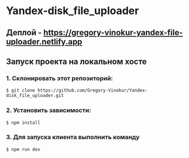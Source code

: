 # Yandex-disk_file_uploader

## Деплой - https://gregory-vinokur-yandex-file-uploader.netlify.app

## Запуск проекта на локальном хосте

### 1. Склонировать этот репозиторий:

`$ git clone https://github.com/Gregory-Vinokur/Yandex-disk_file_uploader.git`

### 2. Установить зависимости:

`$ npm install`

### 3. Для запуска клиента выполнить команду

`$ npm run dev`

